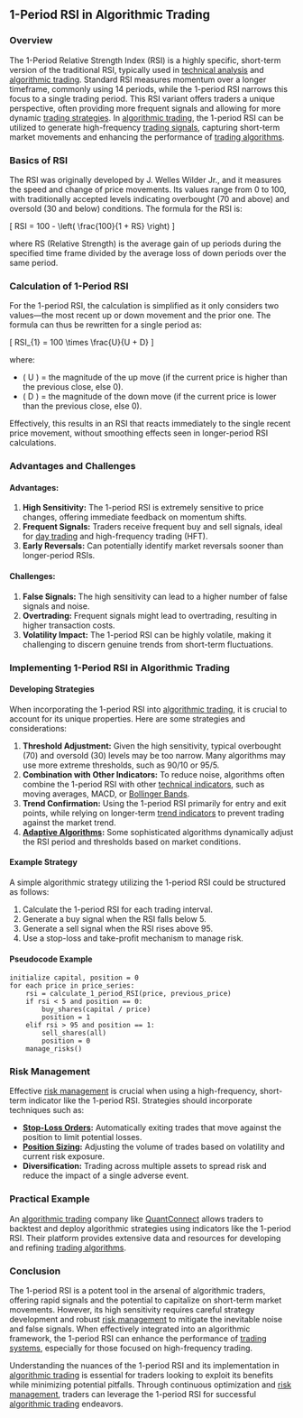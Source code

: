## 1-Period RSI in Algorithmic Trading

### Overview

The 1-Period Relative Strength Index (RSI) is a highly specific, short-term version of the traditional RSI, typically used in [technical analysis](../t/technical_analysis.md) and [algorithmic trading](../a/algorithmic_trading.md). Standard RSI measures momentum over a longer timeframe, commonly using 14 periods, while the 1-period RSI narrows this focus to a single trading period. This RSI variant offers traders a unique perspective, often providing more frequent signals and allowing for more dynamic [trading strategies](../t/trading_strategies.md). In [algorithmic trading](../a/algorithmic_trading.md), the 1-period RSI can be utilized to generate high-frequency [trading signals](../t/trading_signals.md), capturing short-term market movements and enhancing the performance of [trading algorithms](../t/trading_algorithms.md).

### Basics of RSI

The RSI was originally developed by J. Welles Wilder Jr., and it measures the speed and change of price movements. Its values range from 0 to 100, with traditionally accepted levels indicating overbought (70 and above) and oversold (30 and below) conditions. The formula for the RSI is:

\[ RSI = 100 - \left( \frac{100}{1 + RS} \right) \]

where RS (Relative Strength) is the average gain of up periods during the specified time frame divided by the average loss of down periods over the same period.

### Calculation of 1-Period RSI

For the 1-period RSI, the calculation is simplified as it only considers two values—the most recent up or down movement and the prior one. The formula can thus be rewritten for a single period as:

\[ RSI_{1} = 100 \times \frac{U}{U + D} \]

where:
- \( U \) = the magnitude of the up move (if the current price is higher than the previous close, else 0).
- \( D \) = the magnitude of the down move (if the current price is lower than the previous close, else 0).

Effectively, this results in an RSI that reacts immediately to the single recent price movement, without smoothing effects seen in longer-period RSI calculations.

### Advantages and Challenges

#### Advantages:
1. **High Sensitivity:** The 1-period RSI is extremely sensitive to price changes, offering immediate feedback on momentum shifts.
2. **Frequent Signals:** Traders receive frequent buy and sell signals, ideal for [day trading](../d/day_trading.md) and high-frequency trading (HFT).
3. **Early Reversals:** Can potentially identify market reversals sooner than longer-period RSIs.

#### Challenges:
1. **False Signals:** The high sensitivity can lead to a higher number of false signals and noise.
2. **Overtrading:** Frequent signals might lead to overtrading, resulting in higher transaction costs.
3. **Volatility Impact:** The 1-period RSI can be highly volatile, making it challenging to discern genuine trends from short-term fluctuations.

### Implementing 1-Period RSI in Algorithmic Trading

#### Developing Strategies

When incorporating the 1-period RSI into [algorithmic trading](../a/algorithmic_trading.md), it is crucial to account for its unique properties. Here are some strategies and considerations:

1. **Threshold Adjustment:** Given the high sensitivity, typical overbought (70) and oversold (30) levels may be too narrow. Many algorithms may use more extreme thresholds, such as 90/10 or 95/5.
2. **Combination with Other Indicators:** To reduce noise, algorithms often combine the 1-period RSI with other [technical indicators](../t/technical_indicators.md), such as moving averages, MACD, or [Bollinger Bands](../b/bollinger_bands.md).
3. **Trend Confirmation:** Using the 1-period RSI primarily for entry and exit points, while relying on longer-term [trend indicators](../t/trend_indicators.md) to prevent trading against the market trend.
4. **[Adaptive Algorithms](../a/adaptive_algorithms.md):** Some sophisticated algorithms dynamically adjust the RSI period and thresholds based on market conditions.

#### Example Strategy

A simple algorithmic strategy utilizing the 1-period RSI could be structured as follows:
1. Calculate the 1-period RSI for each trading interval.
2. Generate a buy signal when the RSI falls below 5.
3. Generate a sell signal when the RSI rises above 95.
4. Use a stop-loss and take-profit mechanism to manage risk.

#### Pseudocode Example

```pseudo
initialize capital, position = 0
for each price in price_series:
    rsi = calculate_1_period_RSI(price, previous_price)
    if rsi < 5 and position == 0:
        buy_shares(capital / price)
        position = 1
    elif rsi > 95 and position == 1:
        sell_shares(all)
        position = 0
    manage_risks()
```

### Risk Management

Effective [risk management](../r/risk_management.md) is crucial when using a high-frequency, short-term indicator like the 1-period RSI. Strategies should incorporate techniques such as:
- **[Stop-Loss Orders](../s/stop-loss_orders.md):** Automatically exiting trades that move against the position to limit potential losses.
- **[Position Sizing](../p/position_sizing.md):** Adjusting the volume of trades based on volatility and current risk exposure.
- **Diversification:** Trading across multiple assets to spread risk and reduce the impact of a single adverse event.

### Practical Example

An [algorithmic trading](../a/algorithmic_trading.md) company like [QuantConnect](https://www.quantconnect.com) allows traders to backtest and deploy algorithmic strategies using indicators like the 1-period RSI. Their platform provides extensive data and resources for developing and refining [trading algorithms](../t/trading_algorithms.md).

### Conclusion

The 1-period RSI is a potent tool in the arsenal of algorithmic traders, offering rapid signals and the potential to capitalize on short-term market movements. However, its high sensitivity requires careful strategy development and robust [risk management](../r/risk_management.md) to mitigate the inevitable noise and false signals. When effectively integrated into an algorithmic framework, the 1-period RSI can enhance the performance of [trading systems](../t/trading_systems.md), especially for those focused on high-frequency trading.

Understanding the nuances of the 1-period RSI and its implementation in [algorithmic trading](../a/algorithmic_trading.md) is essential for traders looking to exploit its benefits while minimizing potential pitfalls. Through continuous optimization and [risk management](../r/risk_management.md), traders can leverage the 1-period RSI for successful [algorithmic trading](../a/algorithmic_trading.md) endeavors.